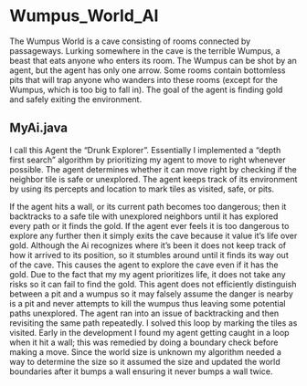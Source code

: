 # Wumpus_World_AI
The Wumpus World is a cave consisting of rooms connected by passageways.
   Lurking somewhere in the cave is the terrible Wumpus, a beast that eats
   anyone who enters its room. The Wumpus can be shot by an agent, but the
   agent has only one arrow. Some rooms contain bottomless pits that will
   trap anyone who wanders into these rooms (except for the Wumpus, which
   is too big to fall in). The goal of the agent is finding gold and safely exiting the environment.
   



## MyAi.java

I call this Agent the “Drunk Explorer”. Essentially I implemented a “depth first search” algorithm by prioritizing my agent to move to right whenever possible. The agent determines whether it can move right by checking if the neighbor tile is safe or unexplored. The agent keeps track of its environment by using its percepts and location to mark tiles as visited, safe, or pits. 

If the agent hits a wall, or its current path becomes too dangerous; then it backtracks to a safe tile with unexplored neighbors until it has explored every path or it finds the gold. If the agent ever feels it is too dangerous to explore any further then it simply exits the cave because it value it’s life over gold. Although the Ai recognizes where it’s been it does not keep track of how it arrived to its position, so it stumbles around until it finds its way out of the cave. This causes the agent to explore the cave even if it has the gold. Due to the fact that my my agent prioritizes life, it does not take any risks so it can fail to find the gold. This agent does not efficiently distinguish between a pit and a wumpus so it may falsely assume the danger is nearby is a pit and never attempts to kill the wumpus thus leaving some potential paths unexplored.
The agent ran into an issue of backtracking and then revisiting the same path repeatedly. I solved this loop by marking the tiles as visited. Early in the development I found my agent getting caught in a loop when it hit a wall; this was remedied by doing a boundary check before making a move. Since the world size is unknown my algorithm needed a way to determine the size so it assumed the size and updated the world boundaries after it bumps a wall ensuring it never bumps a wall twice.
